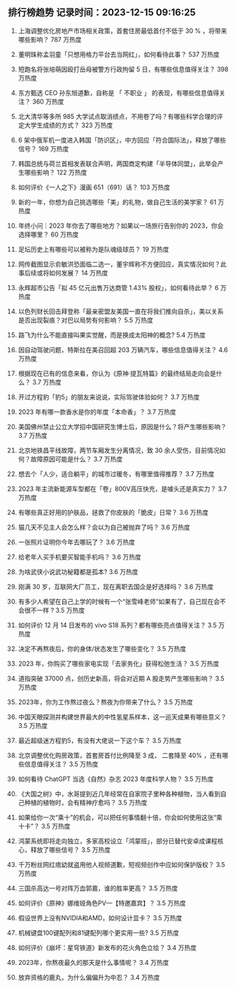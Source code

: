 
## 排行榜趋势 记录时间：2023-12-15 09:16:25
  
  1. 上海调整优化房地产市场相关政策，首套住房最低首付不低于 30 % ，将带来哪些影响？ 787 万热度
    
  2. 董明珠称孟羽童「只想用格力平台去当网红」，如何看待此事？ 537 万热度
    
  3. 短跑名将张培萌因殴打岳母被警方行政拘留 5 日，有哪些信息值得关注？ 398 万热度
    
  4. 东方甄选  CEO  孙东旭道歉，自称是 「 不职业 」 的表现，有哪些信息值得关注？ 360 万热度
    
  5. 北大清华等多所 985 大学试点取消绩点，不用卷了吗？有哪些科学合理的评定大学生成绩的方式？ 323 万热度
    
  6. 6 架中俄军机一度进入韩国「防识区」，中方回应「符合国际法」，释放了哪些信号？ 169 万热度
    
  7. 韩国总统与荷兰首相发表联合声明，两国商定构建「半导体同盟」，此举会产生哪些影响？ 122 万热度
    
  8. 如何评价《一人之下》漫画 651（691）话？ 103 万热度
    
  9. 新的一年，你想为自己挑选哪些「美」的礼物，做自己生活的美学家？ 61 万热度
    
  10. 年终小问｜2023 年你去了哪些地方？如果以一场旅行告别你的 2023，你会选择哪里？ 60 万热度
    
  11. 足坛历史上有哪些可以被称为是队魂级球员？ 19 万热度
    
  12. 网传截图显示俞敏洪恐面临二选一，董宇辉称不方便回应，真实情况如何？此事后续或将如何发展？ 14 万热度
    
  13. 永辉超市公告「拟 45 亿元出售万达商管 1.43% 股权」，如何看待此举？ 6 万热度
    
  14. 以色列财长回击拜登称「最亲密盟友美国一直在将我们推向自杀」，美以关系是否出现裂痕？对巴以局势有何影响？ 5.5 万热度
    
  15. 路飞为什么不能直接叫果实觉醒，而是换成太阳神的概念? 5.4 万热度
    
  16. 因自动驾驶问题，特斯拉在美召回超 203 万辆汽车，哪些信息值得关注？ 4.6 万热度
    
  17. 根据现在已有的信息来看，你认为《原神·提瓦特篇》的最终结局走向会是什么？ 3.7 万热度
    
  18. 开过方程豹「豹5」的朋友来说说，实际驾驶体验如何？ 3.7 万热度
    
  19. 2023 年有哪一款香水是你的年度「本命香」？ 3.7 万热度
    
  20. 美国佛州禁止公立大学招中国研究生博士后，原因是什么？将产生哪些影响？ 3.7 万热度
    
  21. 北京地铁昌平线故障，两节车厢发生分离情况，致 30 余人受伤，目前情况如何？故障原因可能是什么？ 3.7 万热度
    
  22. 想去个「人少，适合躺平」的城市过暖冬，有哪里值得推荐？ 3.7 万热度
    
  23. 2023 年主流新能源车型都在「卷」800V高压快充，是噱头还是真实力？ 3.7 万热度
    
  24. 有哪些真正好用的护肤品，拯救了你皮肤的「脆皮」日常？ 3.6 万热度
    
  25. 猫几天不见主人会怎么样？会以为自己被抛弃了吗？ 3.6 万热度
    
  26. 一张照片证明你今年去哪玩了？ 3.6 万热度
    
  27. 给老年人买手机要买智能手机吗？ 3.6 万热度
    
  28. 为啥武侠小说武功秘籍都是孤本? 3.6 万热度
    
  29. 刚满 30 岁，互联网大厂员工，现在离职去国企是好选择吗？ 3.6 万热度
    
  30. 有多少人希望在自己上学的时候有一个“张雪峰老师”如果有了，自己现在会不会很不一样 ? 3.5 万热度
    
  31. 如何评价 12 月 14 日发布的 vivo S18 系列？都有哪些亮点值得关注？ 3.5 万热度
    
  32. 决定不再熬夜后，你的身体/状态发生了哪些变化？ 3.5 万热度
    
  33. 2023 年，你购买了哪些家电实现「去家务化」获得松弛生活？ 3.5 万热度
    
  34. 道指突破 37000 点，创历史新高，将会对近期 A 股走势产生哪些影响？ 3.5 万热度
    
  35. 2023年，你为工作熬过夜么？熬夜为你带来了什么？ 3.5 万热度
    
  36. 中国天眼探测并构建世界最大的中性氢星系样本，这一巡天成果有哪些意义？ 3.5 万热度
    
  37. 最近超级迷方程豹5，有没有大佬说一下这个车？ 3.5 万热度
    
  38. 北京调整优化购房政策，首套房首付比例降至 3 成， 二套降至 40% ，还有哪些信息值得关注？ 3.5 万热度
    
  39. 如何看待 ChatGPT 当选《自然》杂志 2023 年度科学人物？ 3.5 万热度
    
  40. 《大国之树》中，水哥提到近几年经常在自家院子里种各种植物，当人看到自己种植的植物时，会有精神疗愈吗？ 3.5 万热度
    
  41. 如果给你一次“乘十”的机会，可以把任何事情翻十倍，你会如何使用这张“乘十卡”？ 3.5 万热度
    
  42. 鸿蒙系统即将走向独立，多家高校设立「鸿蒙班」，部分已替代安卓成课程核心，释放了哪些信号？ 3.5 万热度
    
  43. 千万粉丝网红痞幼就盗用他人视频道歉，短视频创作中应如何保护版权？ 3.5 万热度
    
  44. 三国杀高达一号对阵万血郭嘉，谁的胜率更高？ 3.5 万热度
    
  45. 如何评价《原神》娜维娅角色PV—【特邀嘉宾】？ 3.5 万热度
    
  46. 假设世界上没有NVIDIA和AMD，如何设计显卡？ 3.5 万热度
    
  47. 机械键盘100键配列和81键配列哪个更实用一些? 3.5 万热度
    
  48. 如何评价《崩坏：星穹铁道》新发布的花火角色立绘？ 3.4 万热度
    
  49. 2023年，你熬夜最久的那天是什么事情呢？ 3.4 万热度
    
  50. 放弃资格的鹿丸，为什么偏偏升为中忍？ 3.4 万热度
    